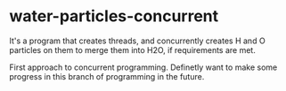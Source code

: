 # water-particles-concurrent

It's a program that creates threads, and concurrently creates H and O particles on them to merge them into H2O, if requirements are met.

First approach to concurrent programming. Definetly want to make some progress in this branch of programming in the future.
